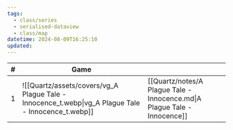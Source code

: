 ```yaml
---
tags:
  - class/series
  - serialised-dataview
  - class/map
datetime: 2024-08-09T16:25:10
updated: 
---
```

<!-- QueryToSerialize: table without id sequence as "#", embed(link(thumbnail)) as Game, file.link as ""  from #class/video-game where series = [[]] sort sequence -->
<!-- SerializedQuery: table without id sequence as "#", embed(link(thumbnail)) as Game, file.link as ""  from #class/video-game where series = [[]] sort sequence -->

| # | Game                                                                                               |                                                                          |
| - | -------------------------------------------------------------------------------------------------- | ------------------------------------------------------------------------ |
| 1 | ![[Quartz/assets/covers/vg_A Plague Tale - Innocence_t.webp\|vg_A Plague Tale - Innocence_t.webp]] | [[Quartz/notes/A Plague Tale - Innocence.md\|A Plague Tale - Innocence]] |
<!-- SerializedQuery END -->
